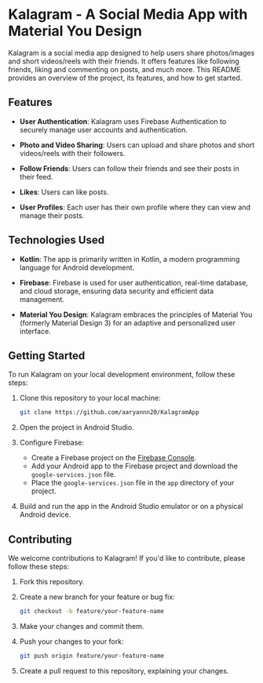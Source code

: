 # Kalagram - A Social Media App with Material You Design

Kalagram is a social media app designed to help users share photos/images and short videos/reels with their friends. It offers features like following friends, liking and commenting on posts, and much more. This README provides an overview of the project, its features, and how to get started.

## Features

- **User Authentication**: Kalagram uses Firebase Authentication to securely manage user accounts and authentication.

- **Photo and Video Sharing**: Users can upload and share photos and short videos/reels with their followers.

- **Follow Friends**: Users can follow their friends and see their posts in their feed.

- **Likes**: Users can like posts.

- **User Profiles**: Each user has their own profile where they can view and manage their posts.


## Technologies Used

- **Kotlin**: The app is primarily written in Kotlin, a modern programming language for Android development.

- **Firebase**: Firebase is used for user authentication, real-time database, and cloud storage, ensuring data security and efficient data management.

- **Material You Design**: Kalagram embraces the principles of Material You (formerly Material Design 3) for an adaptive and personalized user interface.

## Getting Started

To run Kalagram on your local development environment, follow these steps:

1. Clone this repository to your local machine:

   ```bash
   git clone https://github.com/aaryannn20/KalagramApp
   ```

2. Open the project in Android Studio.

3. Configure Firebase:

   - Create a Firebase project on the [Firebase Console](https://console.firebase.google.com/).
   - Add your Android app to the Firebase project and download the `google-services.json` file.
   - Place the `google-services.json` file in the `app` directory of your project.

4. Build and run the app in the Android Studio emulator or on a physical Android device.

## Contributing

We welcome contributions to Kalagram! If you'd like to contribute, please follow these steps:

1. Fork this repository.

2. Create a new branch for your feature or bug fix:

   ```bash
   git checkout -b feature/your-feature-name
   ```

3. Make your changes and commit them.

4. Push your changes to your fork:

   ```bash
   git push origin feature/your-feature-name
   ```

5. Create a pull request to this repository, explaining your changes.
